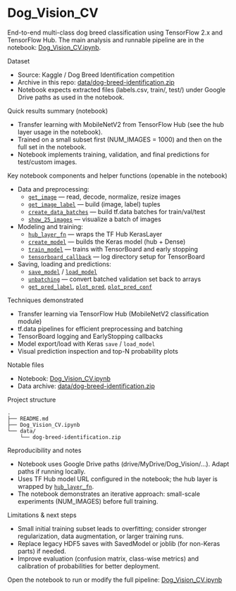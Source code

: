 # Dog_Vision_CV

End-to-end multi-class dog breed classification using TensorFlow 2.x and TensorFlow Hub. The main analysis and runnable pipeline are in the notebook: [Dog_Vision_CV.ipynb](Dog_Vision_CV.ipynb).

Dataset
- Source: Kaggle / Dog Breed Identification competition
- Archive in this repo: [data/dog-breed-identification.zip](data/dog-breed-identification.zip)
- Notebook expects extracted files (labels.csv, train/, test/) under Google Drive paths as used in the notebook.

Quick results summary (notebook)
- Transfer learning with MobileNetV2 from TensorFlow Hub (see the hub layer usage in the notebook).
- Trained on a small subset first (NUM_IMAGES = 1000) and then on the full set in the notebook.
- Notebook implements training, validation, and final predictions for test/custom images.

Key notebook components and helper functions (openable in the notebook)
- Data and preprocessing:
  - [`get_image`](Dog_Vision_CV.ipynb) — read, decode, normalize, resize images
  - [`get_image_label`](Dog_Vision_CV.ipynb) — build (image, label) tuples
  - [`create_data_batches`](Dog_Vision_CV.ipynb) — build tf.data batches for train/val/test
  - [`show_25_images`](Dog_Vision_CV.ipynb) — visualize a batch of images
- Modeling and training:
  - [`hub_layer_fn`](Dog_Vision_CV.ipynb) — wraps the TF Hub KerasLayer
  - [`create_model`](Dog_Vision_CV.ipynb) — builds the Keras model (hub + Dense)
  - [`train_model`](Dog_Vision_CV.ipynb) — trains with TensorBoard and early stopping
  - [`tensorboard_callback`](Dog_Vision_CV.ipynb) — log directory setup for TensorBoard
- Saving, loading and predictions:
  - [`save_model`](Dog_Vision_CV.ipynb) / [`load_model`](Dog_Vision_CV.ipynb)
  - [`unbatching`](Dog_Vision_CV.ipynb) — convert batched validation set back to arrays
  - [`get_pred_label`](Dog_Vision_CV.ipynb), [`plot_pred`](Dog_Vision_CV.ipynb), [`plot_pred_conf`](Dog_Vision_CV.ipynb)

Techniques demonstrated
- Transfer learning via TensorFlow Hub (MobileNetV2 classification module)
- tf.data pipelines for efficient preprocessing and batching
- TensorBoard logging and EarlyStopping callbacks
- Model export/load with Keras `save` / `load_model`
- Visual prediction inspection and top-N probability plots

Notable files
- Notebook: [Dog_Vision_CV.ipynb](Dog_Vision_CV.ipynb)
- Data archive: [data/dog-breed-identification.zip](data/dog-breed-identification.zip)

Project structure
```
.
├── README.md
├── Dog_Vision_CV.ipynb
└── data/
	└── dog-breed-identification.zip
```

Reproducibility and notes
- Notebook uses Google Drive paths (drive/MyDrive/Dog_Vision/...). Adapt paths if running locally.
- Uses TF Hub model URL configured in the notebook; the hub layer is wrapped by [`hub_layer_fn`](Dog_Vision_CV.ipynb).
- The notebook demonstrates an iterative approach: small-scale experiments (NUM_IMAGES) before full training.

Limitations & next steps
- Small initial training subset leads to overfitting; consider stronger regularization, data augmentation, or larger training runs.
- Replace legacy HDF5 saves with SavedModel or joblib (for non-Keras parts) if needed.
- Improve evaluation (confusion matrix, class-wise metrics) and calibration of probabilities for better deployment.

Open the notebook to run or modify the full pipeline: [Dog_Vision_CV.ipynb](Dog_Vision_CV.ipynb)